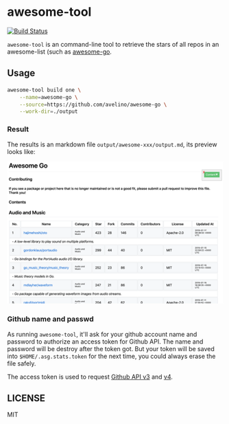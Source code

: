 # awesome-tool

[![Build Status](https://travis-ci.com/hedzr/awesome-tool.svg?branch=master)](https://travis-ci.com/hedzr/awesome-tool)

`awesome-tool` is an command-line tool to retrieve the stars of all repos in an awesome-list (such as [awesome-go](https://github.com/avelino/awesome-go).




## Usage

```bash
awesome-tool build one \
    --name=awesome-go \
    --source=https://github.com/avelino/awesome-go \
    --work-dir=./output
```

<!-- TODO

```bash
awesome-tool build all \
    --name=awesome \
    --topic=https://github.com/topics/awesome \
    --work-dir=./output
```

-->



### Result

The results is an markdown file `output/awesome-xxx/output.md`, its preview looks like:

![ago-mkd-preview](docs/images/ago-mkd-preview.png)





### Github name and passwd

As running `awesome-tool`, it'll ask for your github account name and password to authorize an access token for Github API. The name and password will be destroy after the token got. But your token will be saved into `$HOME/.asg.stats.token` for the next time, you could always erase the file safely.

The access token is used to request [Github API v3](https://developer.github.com/v3/) and [v4](https://developer.github.com/v4/).




## LICENSE

MIT
